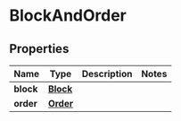 

# BlockAndOrder


## Properties

| Name | Type | Description | Notes |
|------------ | ------------- | ------------- | -------------|
|**block** | [**Block**](Block.md) |  |  |
|**order** | [**Order**](Order.md) |  |  |



